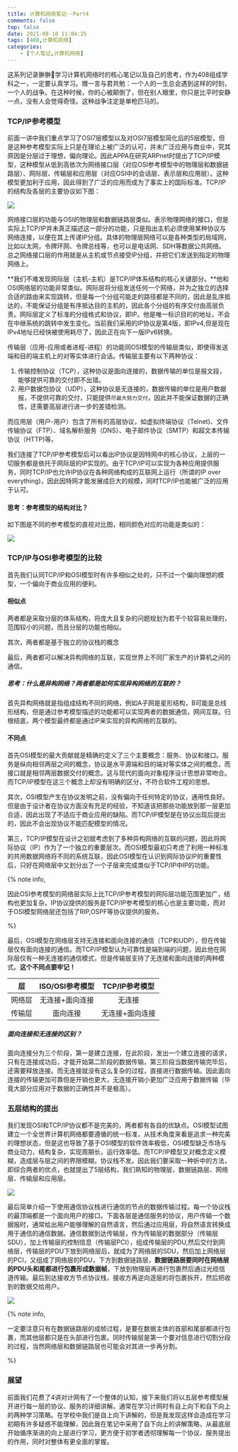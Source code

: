 ```yaml
---
title: 计算机网络笔记--Part4
comments: false
top: false
date: 2021-08-10 11:04:25
tags: [408,计算机网络]
categories: 
	- [个人笔记,计算机网络]
---
```


这系列记录翀翀🤠学习计算机网络时的核心笔记以及自己的思考，作为408组成学科之一，一定要认真学习。赠一言与君共勉：一个人的一生总会遇到这样的时刻，一个人的战争。在这种时候，你的心被颠倒了，但在别人眼里，你只是比平时安静一点，没有人会觉得奇怪。这种战争注定是单枪匹马的。

<!-- more -->

### TCP/IP参考模型

前面一讲中我们重点学习了OSI7层模型以及对OSI7层模型简化后的5层模型，但是这种参考模型实际上只是在理论上被广泛的认可，并未广泛应用与商业中，究其原因是分层过于理想，偏向理论。因此APPA在研究ARPnet时提出了TCP/IP模型，这种模型从低到高依次为网络接口层（对应OSI参考模型中的物理层和数据链路层）、网际层、传输层和应用层（对应OSI中的会话层、表示层和应用层）。这种模型更加利于应用，因此得到了广泛的应用而成为了事实上的国际标准。TCP/IP的结构及各层的主要协议如下图：

![](https://langwenchong.gitee.io/figure-bed/20210810111949.png)

网络接口层的功能与OSI的物理层和数据链路层类似。表示物理网络的接口，但是实际上TCP/IP并未真正描述这一部分的功能，只是指出主机必须使用某种协议与网络连接，以便在其上传递IP分组。具体的物理层网络可以是各种类型的局域网，比如以太网，令牌环网、令牌总线等，也可以是电话网、SDH等数据公共网络。总之网络接口层的作用就是从主机或节点接受IP分组，并把它们发送到指定的物理网络上。

**我们不难发现网际层（主机-主机）是TCP/IP体系结构的核心关键部分。**他和OSI网络层的功能非常类似。网际层将分组发送任何一个网络，并为之独立的选择合适的路由来实现跳转，但是每一个分组可能走的路径都是不同的，因此是乱序抵达的，不能保证分组是有序抵达目的主机的，因此各个分组的有序交付由高层负责。网际层定义了标准的分组格式和协议，即IP。他是唯一标识目的的地址，不会在中继系统的跳转中发生变化。当前我们采用的IP协议是第4版，即IPv4,但是现在IPv4地址已经快被使用耗尽了，因此正在向下一版IPv6转换。

传输层（应用-应用或者进程-进程）的功能同OSI模型的传输层类似，即使得发送端和目的端主机上的对等实体进行会话。传输层主要有以下两种协议：

1. 传输控制协议（TCP），这种协议是面向连接的，数据传输的单位是报文段，能够提供可靠的交付即不出错。
2. 用户数据包协议（UDP），这种协议是无连接的，数据传输的单位是用户数据报，不提供可靠的交付，只能提供`尽最大努力交付`，因此并不能保证数据的正确性，还需要高层进行进一步的差错检测。

而应用层（用户-用户）包含了所有的高层协议，如虚拟终端协议（Telnet)、文件传输协议（FTP）、域名解析服务（DNS）、电子邮件协议（SMTP）和超文本传输协议（HTTP)等。

我们连接了TCP/IP参考模型后可以看出IP协议是因特网中的核心协议，上层的一切服务都是依托于网际层的IP实现的。由于TCP/IP可以实现为各种应用提供服务，同时TCP/IP也允许IP协议在各种网络构成的互联网上运行（所谓的IP over everything)，因此因特网才能发展成巨大的规模，同时TCP/IP也能被广泛的应用于认可。

#### 思考：参考模型的结构对比？

如下图是不同的参考模型的直视对比图，相同颜色对应的功能是类似的：

![](https://langwenchong.gitee.io/figure-bed/20210810113606.png)

### TCP/IP与OSI参考模型的比较

首先我们认同TCP/IP和OSI模型时有许多相似之处的，只不过一个偏向理想的模型，一个偏向于商业应用的便利。

#### 相似点

两者都是采取分层的体系结构，将庞大且复杂的问题规划为若干个较容易处理的，范围较小的问题，而且分层的功能也相似。

其次，两者都是基于独立的协议栈的概念

最后，两者都可以解决异构网络的互联，实现世界上不同厂家生产的计算机之间的通信。

##### 思考：什么是异构网络？两者都是如何实现异构网络的互联的？

首先异构网络就是指组成结构不同的网络，例如A子网是星形结构，B可能是总线形结构，但是通过参考模型描述的功能都可以实现两者的数据通信，网间互联。归根结底，两个模型最终都是通过IP来实现的异构网络的互联的。

#### 不同点

首先OSI模型的最大贡献就是精确的定义了三个主要概念：服务、协议和接口。服务是纵向相邻两层之间的概念，协议是水平源端和目的端对等实体之间的概念，而接口就是相邻两层数据交付的概念。这与现代的面向对象程序设计思想非常吻合。而TCP/IP模型在这三个概念上却没有明确的区分，不符合软件工程的思想。

其次，OSI模型产生在协议发明之前，没有偏向于任何特定的协议，通用性良好。但是由于设计者在协议方面没有充足的经验，不知道该把那些功能放到那一层更加合适，因此出现了不适应于商业应用的缺陷。而TCP/IP模型是在协议出现后提出的，因此不会出现协议不能匹配模型的情况。

第三，TCP/IP模型在设计之初就考虑到了多种异构网络的互联的问题，因此将网际协议（IP）作为了一个独立的重要层次。而OSI模型最初只考虑了利用一种标准的共用数据网络将不同的系统互联，因此OSI模型在认识到网际协议IP的重要性后，只好在网络层中又划分出了一个子层来完成类似于TCP/IP中IP的功能。

{% note info,

因此OSI参考模型的网络层实际上比TCP/IP参考模型的网际层功能范围更加广，结构也更加复杂。IP协议提供的服务是TCP/IP参考模型的核心也是主要功能，而对于OSI模型网络层还包括了RIP,OSPF等协议提供的服务。

%}

最后，OSI模型在网络层支持无连接和面向连接的通信（TCP和UDP），但在传输层仅有面向连接的通信。而TCP/IP模型认为可靠性是端到端的问题，因此他在网际层仅有一种无连接的通信模式，但是传输层支持了无连接和面向连接的两种模式。**这个不同点要牢记！**

|   层   | ISO/OSI参考模型 | TCP/IP参考模型  |
| :----: | :-------------: | :-------------: |
| 网络层 | 无连接+面向连接 |     无连接      |
| 传输层 |    面向连接     | 无连接+面向连接 |

##### 面向连接和无连接的区别？

面向连接分为三个阶段，第一是建立连接，在此阶段，发出一个建立连接的请求，只有在连接成功后，才能开始第二阶段的数据传输，第三阶段当数据传输完毕后，还需要释放连接。而无连接就没有这么复杂的过程，直接进行数据传输。因此面向连接的传输更加可靠但是开销也更大，无连接开销小更加广泛应用于数据传输（毕竟大部分应用对于数据的正确性并不是极高）。

### 五层结构的提出

我们发现OSI和TCP/IP协议都不是完美的，两者都有各自的优缺点。OSI模型试图建立一个全世界计算机网络都要遵循的统一标准，从技术角度来看是追求一种完美的理想状态，但是这也导致了基于OSI模型的软件效率极低，OSI模型缺乏市场与商业动力，结构复杂，实现周期长，运行效率低。而TCP/IP模型又对概念定义模糊，造成层与层之间的界限模糊，协议栈不发。因此我们要采取一种折中的方法，即综合两者的优点，也就提出了5层结构，我们熟知的物理层，数据链路层、网络层、传输层和应用层。

![](https://langwenchong.gitee.io/figure-bed/20210810120321.png)

最后简单介绍一下使用通信协议栈进行通信的节点的数据传输过程。每一个协议栈的最顶端都是一个面向用户的接口。下面各层是通信服务的协议，用户传输一个数据报时，通常给出用户能够理解的自然语言，然后通过应用层，将自然语言转换成用于通信的通信数据。通信数据到达传输层，作为传输层的数据部分（传输层SDU），加上传输层的控制信息（传输层PCI），组成传输层的PDU,然后交付到网络层，传输层的PDU下放到网络层后，就成为了网络层的SDU，然后加上网络层的PCI，又组成了网络层的PDU，下方到数据链路层，**数据链路层要同时在网络层的PDU头和尾都进行包裹形成数据帧**，下放到物理层再进行包裹然后通过光缆信道传输。最后到达接收方节点协议栈，接收方再逆向逐层的将包裹拆开，然后把收到的数据交给用户。

![](https://langwenchong.gitee.io/figure-bed/20210810120455.png)

{% note info,

一定要注意只有在数据链路层的成帧过程，是要在数据主体的首部和尾部都进行包裹，而其他层都只是在头部进行包裹。同时传输层是第一个要对信息进行切割分段的过程，当然网络层和数据链路层也可能会对其进一步再分割。

%}

### 展望

前面我们花费了4讲对计网有了一个整体的认知，接下来我们将以五层参考模型展开进行每一层的协议、服务的详细讲解。通常在学习计网时有自上向下和自下向上的两种学习策略。在学校中我们是自上向下讲解的，但是我发现这样会造成在学习初期有许多疑惑不能理解，因此我在笔记中采用了自下向上的讲解策略，从最底层开始循序渐进的向上层进行学习，更方便于初学者透彻理解每一个协议、服务提出的作用，同时对整体有更全面的掌握。
